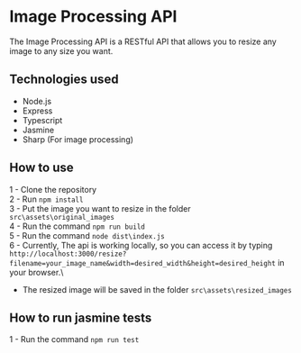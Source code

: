 # Image Processing API

The Image Processing API is a RESTful API that allows you to resize any image to any size you want.

## Technologies used
- Node.js
- Express
- Typescript
- Jasmine
- Sharp (For image processing)

## How to use
1 - Clone the repository\
2 - Run `npm install`\
3 - Put the image you want to resize in the folder `src\assets\original_images`\
4 - Run the command `npm run build`\
5 - Run the command `node dist\index.js`\
6 - Currently, The api is working locally, so you can access it by typing `http://localhost:3000/resize?filename=your_image_name&width=desired_width&height=desired_height` in your browser.\
 - The resized image will be saved in the folder `src\assets\resized_images`

## How to run jasmine tests
1 - Run the command `npm run test`



